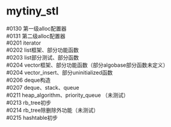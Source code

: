 # mytiny_stl

#0130   第一级alloc配置器       
#0131   第二级alloc配置器       
#0201   iterator    
#0202   list框架、部分功能函数      
#0203   list部分测试、部分函数          
#0204   vector框架、部分功能函数（部分algobase部分函数未定义）  
#0204   vector_insert、部分uninitialized函数        
#0206   deque构造   
#0207   deque、stack、queue     
#0211   heap_algorithm、priority_queue （未测试）       
#0213   rb_tree初步     
#0214   rb_tree除删除外功能（未测试）         
#0215   hashtable初步       